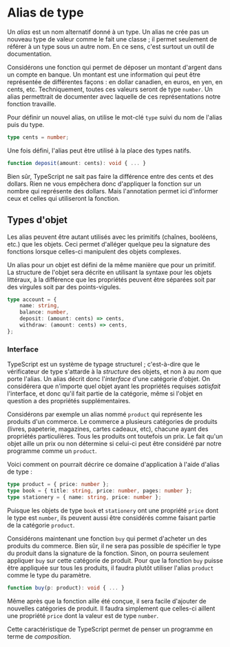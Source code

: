 # Alias de type

Un *alias* est un nom alternatif donné à un type. Un alias ne crée pas
un nouveau type de valeur comme le fait une classe ; il permet seulement
de référer à un type sous un autre nom. En ce sens, c'est surtout un
outil de documentation.

Considérons une fonction qui permet de déposer un montant d'argent dans
un compte en banque. Un montant est une information qui peut être
représentée de différentes façons : en dollar canadien, en euros, en
yen, en cents, etc. Techniquement, toutes ces valeurs seront de type
`number`. Un alias permettrait de documenter avec laquelle de ces
représentations notre fonction travaille.

Pour définir un nouvel alias, on utilise le mot-clé `type` suivi du nom
de l'alias puis du type.

```ts
type cents = number;
```

Une fois défini, l'alias peut être utilisé à la place des types natifs.

```ts
function deposit(amount: cents): void { ... }
```

Bien sûr, TypeScript ne sait pas faire la différence entre des cents et
des dollars. Rien ne vous empêchera donc d'appliquer la fonction sur un
nombre qui représente des dollars. Mais l'annotation permet ici
d'informer ceux et celles qui utiliseront la fonction.

## Types d'objet

Les alias peuvent être autant utilisés avec les primitifs (chaînes,
booléens, etc.) que les objets. Ceci permet d'alléger quelque peu la
signature des fonctions lorsque celles-ci manipulent des objets
complexes.

Un alias pour un objet est défini de la même manière que pour un
primitif. La structure de l'objet sera décrite en utilisant la syntaxe
pour les objets littéraux, à la différence que les propriétés peuvent
être séparées soit par des virgules soit par des points-vigules.

```ts
type account = { 
    name: string, 
    balance: number,
    deposit: (amount: cents) => cents,
    withdraw: (amount: cents) => cents,
};
```

### Interface

TypeScript est un système de typage structurel ; c'est-à-dire que le
vérificateur de type s'attarde à la *structure* des objets, et non à au
*nom* que porte l'alias. Un alias décrit donc l'*interface* d'une
catégorie d'objet. On considérera que n'importe quel objet ayant les
propriétés requises *satisfait* l'interface, et donc qu'il fait partie
de la catégorie, même si l'objet en question a des propriétés
supplémentaires.

Considérons par exemple un alias nommé `product` qui représente les
produits d'un commerce. Le commerce a plusieurs catégories de produits
(livres, papeterie, magazines, cartes cadeaux, etc), chacune ayant des
propriétés particulières. Tous les produits ont toutefois un prix. Le
fait qu'un objet aille un prix ou non détermine si celui-ci peut être
considéré par notre programme comme un `product`.

Voici comment on pourrait décrire ce domaine d'application à l'aide
d'alias de type :

```ts
type product = { price: number };
type book = { title: string, price: number, pages: number };
type stationery = { name: string, price: number };
```

Puisque les objets de type `book` et `stationery` ont une propriété
`price` dont le type est `number`, ils peuvent aussi être considérés
comme faisant partie de la catégorie `product`.

Considérons maintenant une fonction `buy` qui permet d'acheter un des
produits du commerce. Bien sûr, il ne sera pas possible de spécifier le
type du produit dans la signature de la fonction. Sinon, on pourra
seulement appliquer `buy` sur cette catégorie de produit. Pour que la
fonction `buy` puisse être appliquée sur tous les produits, il faudra
plutôt utiliser l'alias `product` comme le type du paramètre.

```ts
function buy(p: product): void { ... }
```

Même après que la fonction aille été conçue, il sera facile d'ajouter de
nouvelles catégories de produit. Il faudra simplement que celles-ci
aillent une propriété `price` dont la valeur est de type `number`. 

Cette caractéristique de TypeScript permet de penser un programme en
terme de *composition*.
